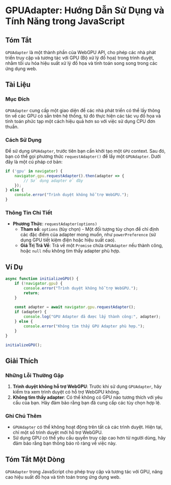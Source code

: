 <!--
Meta Description: # GPUAdapter: Hướng Dẫn Sử Dụng và Tính Năng trong JavaScript ## Tóm Tắt `GPUAdapter` là một thành phần của WebGPU API, cho phép các nhà phát triển tr...
Meta Keywords: gpu, dụng, một, adapter, gpuadapter
-->

# GPUAdapter: Hướng Dẫn Sử Dụng và Tính Năng trong JavaScript

## Tóm Tắt
`GPUAdapter` là một thành phần của WebGPU API, cho phép các nhà phát triển truy cập và tương tác với GPU (Bộ xử lý đồ họa) trong trình duyệt, nhằm tối ưu hóa hiệu suất xử lý đồ họa và tính toán song song trong các ứng dụng web.

## Tài Liệu
### Mục Đích
`GPUAdapter` cung cấp một giao diện để các nhà phát triển có thể lấy thông tin về các GPU có sẵn trên hệ thống, từ đó thực hiện các tác vụ đồ họa và tính toán phức tạp một cách hiệu quả hơn so với việc sử dụng CPU đơn thuần.

### Cách Sử Dụng
Để sử dụng `GPUAdapter`, trước tiên bạn cần khởi tạo một `GPU` context. Sau đó, bạn có thể gọi phương thức `requestAdapter()` để lấy một `GPUAdapter`. Dưới đây là một cú pháp cơ bản:

```javascript
if ('gpu' in navigator) {
    navigator.gpu.requestAdapter().then(adapter => {
        // Sử dụng adapter ở đây
    });
} else {
    console.error("Trình duyệt không hỗ trợ WebGPU.");
}
```

### Thông Tin Chi Tiết
- **Phương Thức**: `requestAdapter(options)`
  - **Tham số**: `options` (tùy chọn) - Một đối tượng tùy chọn để chỉ định các đặc điểm của adapter mong muốn, như `powerPreference` (sử dụng GPU tiết kiệm điện hoặc hiệu suất cao).
  - **Giá Trị Trả Về**: Trả về một `Promise` chứa `GPUAdapter` nếu thành công, hoặc `null` nếu không tìm thấy adapter phù hợp.

## Ví Dụ
```javascript
async function initializeGPU() {
    if (!navigator.gpu) {
        console.error("Trình duyệt không hỗ trợ WebGPU.");
        return;
    }
    
    const adapter = await navigator.gpu.requestAdapter();
    if (adapter) {
        console.log("GPU Adapter đã được lấy thành công:", adapter);
    } else {
        console.error("Không tìm thấy GPU Adapter phù hợp.");
    }
}

initializeGPU();
```

## Giải Thích
### Những Lỗi Thường Gặp
1. **Trình duyệt không hỗ trợ WebGPU**: Trước khi sử dụng `GPUAdapter`, hãy kiểm tra xem trình duyệt có hỗ trợ WebGPU không.
2. **Không tìm thấy adapter**: Có thể không có GPU nào tương thích với yêu cầu của bạn. Hãy đảm bảo rằng bạn đã cung cấp các tùy chọn hợp lệ.

### Ghi Chú Thêm
- `GPUAdapter` có thể không hoạt động trên tất cả các trình duyệt. Hiện tại, chỉ một số trình duyệt mới hỗ trợ WebGPU.
- Sử dụng GPU có thể yêu cầu quyền truy cập cao hơn từ người dùng, hãy đảm bảo rằng bạn thông báo rõ ràng về việc này.

## Tóm Tắt Một Dòng
`GPUAdapter` trong JavaScript cho phép truy cập và tương tác với GPU, nâng cao hiệu suất đồ họa và tính toán trong ứng dụng web.